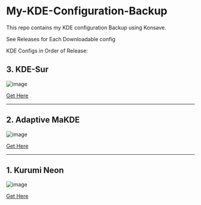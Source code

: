 # My-KDE-Configuration-Backup
This repo contains my KDE configuration Backup using Konsave.

See Releases for Each Downloadable config

KDE Configs in Order of Release:

## 3. KDE-Sur

![image](https://user-images.githubusercontent.com/81550376/235369050-ed717b4c-5554-4e6a-9f9f-00a69d8ac56a.png)

[Get Here](https://github.com/Prakash4844/My-KDE-Config-Backup/releases/tag/v1.2)

-----------------------------------------------------


## 2. Adaptive MaKDE

![image](https://user-images.githubusercontent.com/81550376/217587631-c5490e31-7acc-48ae-887d-89a28cd65c0b.png)

[Get Here](https://github.com/Prakash4844/My-KDE-Config-Backup/releases/tag/v1.1)

-------------------------------------------------------

## 1. Kurumi Neon

![image](https://user-images.githubusercontent.com/81550376/217586589-595f0e1a-ec2c-490b-8676-ff8f0af887fd.png)

[Get Here](https://github.com/Prakash4844/My-KDE-Config-Backup/releases/tag/v1.0)
